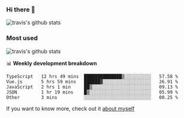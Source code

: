 ### Hi there 👋

<!--
**HondryTravis/HondryTravis** is a ✨ _special_ ✨ repository because its `README.md` (this file) appears on your GitHub profile.

Here are some ideas to get you started:

- 🔭 I’m currently working on ...
- 🌱 I’m currently learning ...
- 👯 I’m looking to collaborate on ...
- 🤔 I’m looking for help with ...
- 💬 Ask me about ...
- 📫 How to reach me: ...
- 😄 Pronouns: ...
- ⚡ Fun fact: ...
-->

![travis's github stats](https://github-readme-stats.vercel.app/api?username=HondryTravis&hide=stars)
### Most used
![travis's github stats](https://github-readme-stats.anuraghazra1.vercel.app/api/top-langs/?username=HondryTravis&layout=compact&hide_title=true)

📊 **Weekly development breakdown**

<!--START_SECTION:waka-->

```text
TypeScript   12 hrs 49 mins  ██████████████▒░░░░░░░░░░   57.58 %
Vue.js       5 hrs 59 mins   ██████▓░░░░░░░░░░░░░░░░░░   26.91 %
JavaScript   2 hrs 1 min     ██▒░░░░░░░░░░░░░░░░░░░░░░   09.13 %
JSON         1 hr 19 mins    █▒░░░░░░░░░░░░░░░░░░░░░░░   05.99 %
Other        3 mins          ░░░░░░░░░░░░░░░░░░░░░░░░░   00.25 %
```

<!--END_SECTION:waka-->

If you want to know more, check out it [about myself](https://hondrytravis.github.io/)
